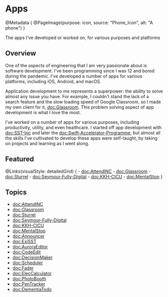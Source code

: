 #  Apps

@Metadata {
    @PageImage(purpose: icon, source: "Phone_Icon", alt: "A phone")
}

The apps I've developed or worked on, for various purposes and platforms

## Overview

One of the aspects of engineering that I am very passionate about is software development. I've been programming since I was 12
and bored during the pandemic. I've developed a number of apps for various platforms, including iOS, Android, and macOS.

Application development to me represents a superpower: the ability to solve almost any issue you have. For example, I couldn't
stand the lack of a search feature and the slow loading speed of Google Classroom, so I made my own client for it, <doc:Glassroom>.
This problem solving aspect of app development is what I love the most.

I've worked on a number of apps for various purposes, including productivity, utility, and even healthcare. I started off app
development with <doc:SST-Inc> and later the <doc:Swift-Accelerator-Programme>, but almost all the skills I've cultivated to 
develop these apps were self-taught, by taking on projects and learning as I went along.

## Featured

@Links(visualStyle: detailedGrid) {
    - <doc:AttendINC>
    - <doc:Glassroom>
    - <doc:Sturrel>
    - <doc:Seymour-Fully-Digital>
    - <doc:KKH-CICU>
    - <doc:MentalStop>
}

## Topics
- <doc:AttendINC>
- <doc:Glassroom>
- <doc:Sturrel>
- <doc:Seymour-Fully-Digital>
- <doc:KKH-CICU>
- <doc:MentalStop>
- <doc:Announcer>
- <doc:ExiSST>
- <doc:AuroraEditor>
- <doc:CodeEdit>
- <doc:DecisionMaker>
- <doc:Scheduler>
- <doc:Fader>
- <doc:ElecCalculator>
- <doc:PhotoBooth>
- <doc:PenTracker>
- <doc:DementiaTodo>

